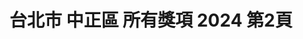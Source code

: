 ---
title: "台北市 中正區 所有獎項 2024 第2頁"
description: "台北市 中正區 所有獎項 2024 獲獎餐廳 第2頁"
keywords:
  - 美食競賽
  - 台灣美食
  - 美食精選
datePublished: "2025-06-30"
dateModified: "2025-07-03"
city: "台北市"
district: "中正區"
award: "所有獎項"
year: "2024"
page: 2
count: 22

restaurants:
  - name: "川揚郁坊小館"
    city: "台北市"
    district: "中正區"
    address: "台北市中正區延平南路163巷2號"
    phone: "0223311117"
    geo: "25.03504999206272, 121.50792876911677"
    link: "台北市/中正區/川揚郁坊小館"
    google_map: "https://maps.app.goo.gl/h1mtBDCE8Jdm22aP6"
    footinder: "https://footinder.com.tw/%E5%8F%B0%E5%8C%97%E5%B8%82%E4%B8%AD%E6%AD%A3%E5%8D%80/7460/"
    award:
    - name: "500盤"
      year: "2024"
  - name: "一碗來TaiwanMama"
    city: "台北市"
    district: "中正區"
    address: "台北市中正區八德路一段1號中4D, 華山1914文創園區內 中4D館"
    phone: "0233224949"
    geo: "25.044785529668108, 121.52950720132121"
    link: "台北市/中正區/一碗來TaiwanMama"
    google_map: "https://maps.app.goo.gl/15uCH78kdASc39Vr8"
    footinder: "https://footinder.com.tw/%E5%8F%B0%E5%8C%97%E5%B8%82%E4%B8%AD%E6%AD%A3%E5%8D%80/31499/"
    award:
    - name: "500盤"
      year: "2024"
    - name: "台北國際牛肉麵節"
      year: "2024"
  - name: "巫雲"
    city: "台北市"
    district: "中正區"
    address: "台北市中正區羅斯福路三段244巷9弄7號"
    phone: "0223693906"
    geo: "25.017488528733512, 121.5301114755152"
    link: "台北市/中正區/巫雲"
    google_map: "https://maps.app.goo.gl/k2GMed3M5cQ2YakJ6"
    footinder: "https://footinder.com.tw/%E5%8F%B0%E5%8C%97%E5%B8%82%E4%B8%AD%E6%AD%A3%E5%8D%80/31356/"
    award:
    - name: "500盤"
      year: "2024"
  - name: "詩篇咖啡餐廳"
    city: "台北市"
    district: "中正區"
    address: "100台北市中正區中山南路20號B1"
    phone: "0223822666"
    geo: "25.037147815773103, 121.51667019531996"
    link: "台北市/中正區/詩篇咖啡餐廳"
    google_map: "https://maps.app.goo.gl/7QTEcPfYcJQHyFuH7"
    footinder: "https://footinder.com.tw/%E5%8F%B0%E5%8C%97%E5%B8%82%E4%B8%AD%E6%AD%A3%E5%8D%80/82/"
    award:
    - name: "台北國際牛肉麵節"
      year: "2024"
  - name: "好吃炸雞"
    city: "台北市"
    district: "中正區"
    address: "台北市中正區中華路二段315巷41號"
    phone: "0223055992"
    geo: "25.028843081272893, 121.5063911104066"
    link: "台北市/中正區/好吃炸雞"
    google_map: "https://maps.app.goo.gl/ZxNr3GvjPi7f8y5A9"
    footinder: "https://footinder.com.tw/%e5%8f%b0%e5%8c%97%e5%b8%82%e4%b8%ad%e6%ad%a3%e5%8d%80/161204/"
    award:
    - name: "夜市王"
      year: "2024"
  - name: "銘鄉豬高飯"
    city: "台北市"
    district: "中正區"
    address: "台北市中正區中華路二段311巷"
    phone: "0930840640"
    geo: "25.028710849274624, 121.50622132683642"
    link: "台北市/中正區/銘鄉豬高飯"
    google_map: "https://maps.app.goo.gl/hxjeQFv68PfFHZUL8"
    footinder: "https://footinder.com.tw/%E5%8F%B0%E5%8C%97%E5%B8%82%E4%B8%AD%E6%AD%A3%E5%8D%80/362047/"
    award:
    - name: "夜市王"
      year: "2024"
  - name: "禾甲蒸豆腐食堂"
    city: "台北市"
    district: "中正區"
    address: "台北市中正區中華路二段313巷18號"
    phone: "0223019448"
    geo: "25.02834367699148, 121.50644058142598"
    link: "台北市/中正區/禾甲蒸豆腐食堂"
    google_map: "https://maps.app.goo.gl/you287hw5x4W3qDh7"
    footinder: "https://footinder.com.tw/%e5%8f%b0%e5%8c%97%e5%b8%82%e4%b8%ad%e6%ad%a3%e5%8d%80/34738/"
    award:
    - name: "夜市王"
      year: "2024"
  - name: "英姐黑糖珍珠鮮奶"
    city: "台北市"
    district: "中正區"
    address: "台北市中正區中華路二段309巷22號"
    phone: "0932292995"
    geo: "25.02902115151182, 121.50623058529553"
    link: "台北市/中正區/英姐黑糖珍珠鮮奶"
    google_map: "https://maps.app.goo.gl/AAAc8axcVs1rQK7N9"
    footinder: "https://footinder.com.tw/%E5%8F%B0%E5%8C%97%E5%B8%82%E4%B8%AD%E6%AD%A3%E5%8D%80/16435/"
    award:
    - name: "夜市王"
      year: "2024"
  - name: "胖媽大塊牛肉麵"
    city: "台北市"
    district: "中正區"
    address: "台北市中正區中華路二段307巷5號"
    phone: "0223092988"
    geo: "25.028998622777774, 121.50540516290361"
    link: "台北市/中正區/胖媽大塊牛肉麵"
    google_map: "https://maps.app.goo.gl/9MVNXLPHVFG9DKNj7"
    footinder: "https://footinder.com.tw/%E5%8F%B0%E5%8C%97%E5%B8%82%E4%B8%AD%E6%AD%A3%E5%8D%80/52376/"
    award:
    - name: "夜市王"
      year: "2024"
---